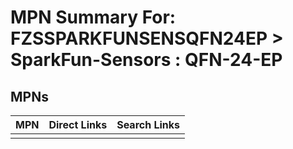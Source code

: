 



# MPN Summary For: FZSSPARKFUNSENSQFN24EP > SparkFun-Sensors : QFN-24-EP

## MPNs
  

|MPN|Direct Links|Search Links|
| :--- | :--- | :--- |
||||

